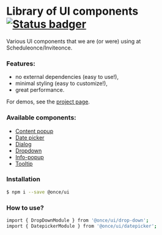 # Library of UI components [![Status badger](https://www.myget.org/BuildSource/Badge/sonf?identifier=8a35179f-4cb2-435e-b2b6-b5dd72f36a8e)](https://www.myget.org/BuildSource/Badge/sonf?identifier=8a35179f-4cb2-435e-b2b6-b5dd72f36a8e)

Various UI components that we are (or were) using at Scheduleonce/Inviteonce.

### Features:
- no external dependencies (easy to use!),
- minimal styling (easy to customize!),
- great performance.

For demos, see the [project page](https://storybooks-coming-soon.com).

### Available components:

- [Content popup](content-popup/README.md)
- [Date picker](date-picker/README.md)
- [Dialog](dialog/README.md)
- [Dropdown](drop-down/README.md)
- [Info-popup](info-popup/README.md)
- [Tooltip](tooltip/README.md)

### Installation

```sh
$ npm i --save @once/ui
```
### How to use?
```sh
import { DropDownModule } from '@once/ui/drop-down';
import { DatepickerModule } from '@once/ui/datepicker';
```
